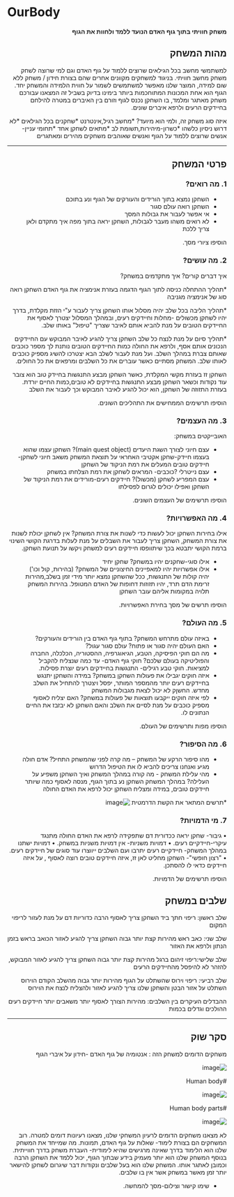 # OurBody
<div dir='rtl' lang='he'>


**משחק חוויתי בתוך גוף האדם הנועד ללמד ולחוות את הגוף**

## מהות המשחק

למשתמשי מחשב בכל הגילאים שרוצים ללמוד על גוף האדם וגם למי שרוצה לשחק משחק מחשב חוויתי.
בניגוד למשחקים מקוונים אחרים שהם בצורת חידון / משחק ללא שום למידה, המוצר שלנו מאפשר למשתמשים לשמור על חווית הלמידה והמשחק יחד.
הגוף הוא אחת המכונות המתוחכמות ביותר בימינו
בדיוק בשביל זה המצאנו עבורכם משחק מאתגר ומלמד, בו השחקן נכנס לגוף וזורם בין האיברים במטרה להילחם בחיידקים הרעים ולרפא איברים שונים. 

איזה סוג משחק זה, ולמי הוא מיועד?
*מחשב רגיל,אינטרנט
*שחקנים בכל הגילאים
*לא דרוש ניסיון כלשהו
*כשרון-מיהירות,תשומת לב
*מתאים לשחקן אחד
*תחומי עניין- אנשים שרוצים ללמוד על הגוף ואנשים שאוהבים משחקים מהירים ומאתגרים

---

## פרטי המשחק


### 1. מה רואים?

* השחקן נמצא בתוך הורידים והעורקים של הגוף ונע בתוכם
* השחקן רואה עולם סגור
* אי אפשר לעבור את גבולות המסך
* לא רואים משהו מעבר לגבולות, השחקן יראה בתוך מפה איך מתקדם ולאן צריך ללכת

הוסיפו ציורי מסך. 


### 2. מה עושים?

איך דברים קורים? איך מתקדמים במשחק?

*תהליך ההתחלה
כניסה לתוך הגוף
הדגמה בעזרת אנימציה את גוף האדם
השחקן רואה סוג של אנימציה מגניבה

*תהליך הליבה
בכל שלב יהיה מסלול אותו השחקן צריך לעבור ע"י הזזת מקלדת, בדרך יהיו לשחקן
מכשולים -מחלות וחיידקים רעים, ובמהלך המסלול יצטרך לאסוף את החיידקים הטובים על מנת
להביא אותם לאיבר שצריך "טיפול" באותו שלב.

*תהליך סיום
על מנת לנצח כל שלב השחקן צריך להגיע לאיבר המבוקש עם החיידקים הנכונים אותם אסף,
ולרפא את החולה
כמות החיידקים הטובים נותנת לך מספר כוכבים שאותם צברת במהלך השלב.
ועל מנת לעבור לשלב הבא יצטרכו להשיג מספיק כוכבים לאותו שלב.
המשחק מסתיים כאשר עוברים את כל השלבים ומרפאים את כל החולים.

השחקן זז בעזרת מקשי המקלדת, כאשר השחקן מבצע התנגשות בחיידק טוב הוא צובר עוד נקודות וכשאר השחקן מבצע התנגשות בחיידקים לא טובים,כמות החיים יורדת.
בעזרת התזוזה של השחקן, הוא יכול להגיע לאיבר המבוקש וכך לעבור את השלב


הוסיפו תרשימים הממחישים את התהליכים השונים.


### 3. מה העצמים?

האובייקטים במשחק:
* עצם חיוני לצורך השגת היעדים (main quest object)? 
השחקן עצמו שהוא בעצמו חיידק-שחקן אקטיבי האחראי על תוצאת המשחק
משאב חיוני לשחקן- חיידקים טובים המעלים את רמת הניקוד של השחקן
* עצם נייטרלי ?כוכבים- המראים לשחקן את רמת הצלחתו במשחק
* עצם המפריע לשחקן (מכשול)? חיידקים רעים-מורידים את רמת הניקוד של השחקן ואפילו יכולים לגרום לפסילתו 

הוסיפו תרשימים של העצמים השונים.


### 4. מה האפשרויות?

אילו בחירות השחקן יכול לעשות כדי לשנות את צורת המשחק?
אין לשחקן יכולת לשנות את צורת המשחק, השחקן צריך לעבור את השבלים על מנת לעלות בדרגת הקושי
השינוי ברמת הקושי יתבטא בכך שיתוופסו חיידקים רעים למשחק ויקשו על תנועת השחקן.
* אילו סוגי-שחקנים יהיו במשחק? שחקן יחיד
* אילו אפשרויות יהיו למאפיינים החיצוניים של המשחק? (בהירות, קול וכו')
יהיה קולות של התנגשות,
ככל שהשחקן נמצא יותר מידי זמן בשלב,מהירות זרימת הדם תרד,
יהיו תזוזות דחופות של האדם המטופל.
בהירות המשחק תלויה במקומות אליהם עובר השחקן

הוסיפו תרשים של מסך בחירת האפשרויות.


### 5. מה העולם?

* באיזה עולם מתרחש המשחק? בתוף גוף האדם בין הורידים והעורקים?
* האם העולם יהיה סגור או פתוח?  עולם סגור עגול? 
* מה הם חוקי הפיסיקה, הטבע, הגיאוגרפיה, ההסטוריה, הכלכלה, החברה והפוליטיקה בעולם שלכם?
חוקי גוף האדם- עד כמה שנצליח להקביל למציאות.
חוקי טבע רגילים- התנגשות בחיידקים רעים יוצרת פסילות.
* איזה חוקים יגבילו את פעולות השחקן במשחק?
במידה והשחקן יתנגש בחיידקים רעים יותר מהמספר המותר, יפסל ויצטרך להתחיל את השלב מחדש.
החשןק לא יכול לצאת מגבולות המשחק
* לפי איזה חוקים ייקבעו תוצאות של פעולות במשחק?
האם יצליח לאסוף מספיק כוכבים על מנת לסיים את השלב
והאם השחקן לא יבזבז את החיים הנתונים לו.


הוסיפו מפות ותרשימים של העולם.


### 6.	מה הסיפור?
*	מהו סיפור הרקע של המשחק – מה קרה לפני שהמשחק התחיל?
אדם חולה מגיע ואנחנו צריכים להביא לו את הטיפול הדרוש
*   מהי עלילת המשחק - מה קורה במהלך המשחק ואיך השחקן משפיע על העלילה?
במהלך המשחק השחקן נע בתוך הגוף, מנסה לאסוף כמה שיותר חיידקים טובים,
במידה ומצליח השחקן יכול לרפא את האדם החולה

 
*תרשים המתאר את הקשת הדרמטית
![image](https://user-images.githubusercontent.com/57682267/100544779-c77c6680-3260-11eb-94ca-a3b2ed0060c1.png)


### 7.	מי הדמויות?

•	גיבור- שחקן יראה ככדורית דם שתפקידה לרפא את האדם החולה
מתנגד עיקרי-חיידקיים רעים.
•	דמויות משניות- 
אין דמויות משניות במשחק.
•	דמויות ישתנו במהלך המשחק-
חיידקיים רעים יתרבו ועם השלבים ייווצרו עוד סוגים של חיידקים רעים.
•	"רצון חופשי"- 
השחקן מחליט לאן זז, איזה חיידקים טובים רוצה לאסוף , על איזה חיידקים כדאי לו להסתכן.


הוסיפו תרשימים של הדמויות.

## שלבים במשחק

שלב ראשון: ריפוי חתך ביד
השחקן צריך לאסוף הרבה כדוריות דם על מנת לעזור לריפוי המקום

שלב שני: כאב ראש
מהירות קצת יותר גבוה
השחקן צריך להגיע לאזור הכואב בראש
בזמן הנתון ולרפא את האזור

שלב שלישי:ריפוי זיהום ברגל
מהירות קצת יותר גבוה
השחקן צריך להגיע לאזור המבוקש, להזהר לא להיפסל מהחיידקים הרעים

שלב רביעי:
ריפוי וירוס שהשתלט על הגוף
מהירות יותר גבוה מהשלב הקודם
הוירוס השתלט על אזור הבטן והשחקן שלנו צריך להגיע לאזור 
ולהצליח לנצח את הוירוס


ההבדלים העיקרים בין השלבים:
מהירות
הצורך לאסוף יותר משאבים
יותר חיידקים רעים ההולכים וגדלים בכמות

---


## סקר שוק

משחקים הדומים למשחק הזה :
אנטומיה של גוף האדם -חידון על איברי הגוף

![image](https://user-images.githubusercontent.com/57682267/100545996-82a7fe00-3267-11eb-9877-a074c851fc52.png)


#Human body

![image](https://user-images.githubusercontent.com/57682267/100546010-99e6eb80-3267-11eb-81ea-20efb7ee0cf8.png)


#Human body parts

![image](https://user-images.githubusercontent.com/57682267/100546027-b2570600-3267-11eb-995a-45c444236e63.png)


לא מצאנו משחקים הדומים לרעיון המשחקי שלנו, מצאנו רעיונות דומים למטרה.
רוב המשחקים הם בצורת לימוד- שאלות על גוף האדם, תמונות.
מה שמייחד את המשחק שלנו הוא הלימוד בדרך שאינה מרגישים שהיא לימודית- העברת משחק בדרך חווייתית.
בנוסף המשחק שלנו הוא יותר מעמיק בידע שבתוך הגוף, יכול ללמד את השחקן הרבה וכמובן לאתגר אותו.
המשחק שלנו הוא בעל שלבים ונקודות דבר שיגרום לשחקן להישאר יותר זמן מאשר במשחק אשר אין בו שלבים.


* שימו קישור וצילום-מסך להמחשה.
